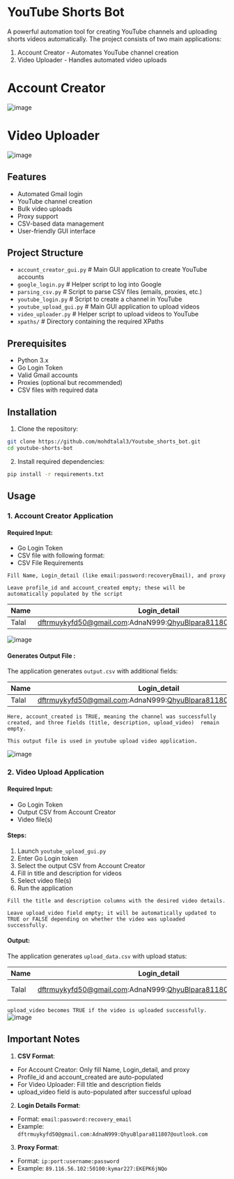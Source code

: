 # YouTube Shorts Bot

A powerful automation tool for creating YouTube channels and uploading shorts videos automatically. The project consists of two main applications:
1. Account Creator - Automates YouTube channel creation
2. Video Uploader - Handles automated video uploads

# Account Creator
![image](https://github.com/user-attachments/assets/f0b407be-9c76-4057-bf6b-5028ae6fb398)

# Video Uploader 
![image](https://github.com/user-attachments/assets/96490219-4c7a-4ae0-918c-5a1e72e6c0c6)

## Features

- Automated Gmail login  
- YouTube channel creation
- Bulk video uploads
- Proxy support 
- CSV-based data management
- User-friendly GUI interface

## Project Structure

- `account_creator_gui.py`      # Main GUI application to create YouTube accounts
- `google_login.py`             # Helper script to log into Google
- `parsing_csv.py`              # Script to parse CSV files (emails, proxies, etc.)
- `youtube_login.py`            # Script to create a channel in YouTube
- `youtube_upload_gui.py`       # Main GUI application to upload videos
- `video_uploader.py`           # Helper script to upload videos to YouTube
- `xpaths/`                     # Directory containing the required XPaths

## Prerequisites

- Python 3.x
- Go Login Token
- Valid Gmail accounts
- Proxies (optional but recommended)
- CSV files with required data

## Installation

1. Clone the repository:
```bash 
git clone https://github.com/mohdtalal3/Youtube_shorts_bot.git
cd youtube-shorts-bot
```
2. Install required dependencies:
```bash 
pip install -r requirements.txt
```
## Usage

### 1. Account Creator Application

#### Required Input:
- Go Login Token
- CSV file with following format:
- CSV File Requirements

`Fill Name, Login_detail (like email:password:recoveryEmail), and proxy`

`Leave profile_id and account_created empty; these will be automatically populated by the script`

| Name | Login_detail | proxy | profile_id | account_created |
|------|--------------|-------|------------|-----------------|
| Talal | dftrmuykyfd50@gmail.com:AdnaN999:QhyuBlpara811807@outlook.com | 89.116.56.102:50100:kymar227:EKEPK6jNQo | | |

![image](https://github.com/user-attachments/assets/d74919aa-8c63-41e1-8f4c-2f921c4433f0)



#### Generates Output File : 
The application generates `output.csv` with additional fields:

| Name | Login_detail | proxy | profile_id | account_created | title | description | upload_video |
|------|--------------|-------|------------|-----------------|-------|-------------|--------------|
| Talal | dftrmuykyfd50@gmail.com:AdnaN999:QhyuBlpara811807@outlook.com | 89.116.56.102:50100:kymar227:EKEPK6jNQo | 676c6acdde240c7932849b40 | TRUE | | | |

`Here, account_created is TRUE, meaning the channel was successfully created, and three fields (title, description, upload_video)  remain empty.`

`This output file is used in youtube upload video application.`

![image](https://github.com/user-attachments/assets/3838204a-2191-450e-aaa6-f8bc5b261505)


### 2. Video Upload Application

#### Required Input:
- Go Login Token
- Output CSV from Account Creator
- Video file(s)

#### Steps:
1. Launch `youtube_upload_gui.py`
2. Enter Go Login token
3. Select the output CSV from Account Creator
4. Fill in title and description for videos
5. Select video file(s)
6. Run the application

`Fill the title and description columns with the desired video details.`

`Leave upload_video field empty; it will be automatically updated to TRUE or FALSE depending on whether the video was uploaded successfully.`


 
#### Output:
The application generates `upload_data.csv` with upload status:

| Name | Login_detail | proxy | profile_id | account_created | title | description | upload_video |
|------|--------------|-------|------------|-----------------|-------|-------------|--------------|
| Talal | dftrmuykyfd50@gmail.com:AdnaN999:QhyuBlpara811807@outlook.com | 89.116.56.102:50100:kymar227:EKEPK6jNQo | 676c6acdde240c7932849b40 | TRUE | My Video | Video Description | TRUE |

`upload_video becomes TRUE if the video is uploaded successfully.`
![image](https://github.com/user-attachments/assets/c16ebe11-1864-4dd6-80c4-89ea8b340de4)


## Important Notes

1. **CSV Format**:
  - For Account Creator: Only fill Name, Login_detail, and proxy
  - Profile_id and account_created are auto-populated
  - For Video Uploader: Fill title and description fields
  - upload_video field is auto-populated after successful upload

2. **Login Details Format**:
  - Format: `email:password:recovery_email`  
  - Example: `dftrmuykyfd50@gmail.com:AdnaN999:QhyuBlpara811807@outlook.com`

3. **Proxy Format**:
  - Format: `ip:port:username:password`
  - Example: `89.116.56.102:50100:kymar227:EKEPK6jNQo`

